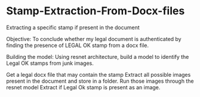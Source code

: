 # Stamp-Extraction-From-Docx-files
Extracting a specific stamp if present in the document

Objective: To conclude whether my legal document is authenticated by finding the presence of LEGAL OK stamp from a docx file.

Building the model:
Using resnet architecture, build a model to identify the Legal OK stamps from junk images.

Get a legal docx file that may contain the stamp
Extract all possible images present in the document and store in a folder.
Run those images through the resnet model
Extract if Legal Ok stamp is present as an image.








